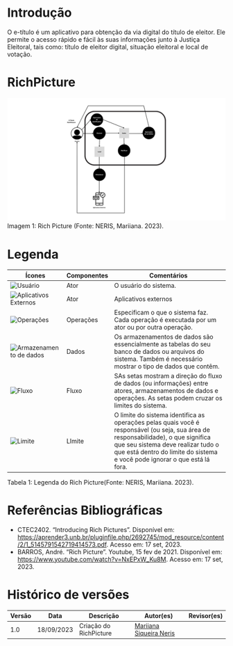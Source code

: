 # Introdução
O e-título é um aplicativo para obtenção da via digital do título de eleitor. Ele permite o acesso rápido e fácil às suas informações junto à Justiça Eleitoral, tais como: título de eleitor digital, situação eleitoral e local de votação.

# RichPicture
![RichPicture](docs/../img/RichPicture.jpg)
Imagem 1: Rich Picture (Fonte: NERIS, Mariiana. 2023).

# Legenda
|Ícones | Componentes | Comentários     |
|-------|-------------|-----------------|
| ![Usuário](docs/../img/usuario.jpg) | Ator      | O usuário do sistema. |
| ![Aplicativos Externos](docs/../img/appsexternos.jpg) | Ator      | Aplicativos externos |
| ![Operações](docs/../img/operacoes.jpg) | Operações      | Especificam o que o sistema faz. Cada operação é executada por um ator ou por outra operação. |
| ![Armazenamento de dados](docs/../img/dados.jpg)| Dados      | Os armazenamentos de dados são essencialmente as tabelas do seu banco de dados ou arquivos do sistema. Também é necessário mostrar o tipo de dados que contêm. |
| ![Fluxo](docs/../img/fluxo.jpg)| Fluxo     | SAs setas mostram a direção do fluxo de dados (ou informações) entre atores, armazenamentos de dados e operações. As setas podem cruzar os limites do sistema. |
| ![Limite](docs/../img/limite.jpg)| LImite      | O limite do sistema identifica as operações pelas quais você é responsável (ou seja, sua área de responsabilidade), o que significa que seu sistema deve realizar tudo o que está dentro do limite do sistema e você pode ignorar o que está lá fora. |
Tabela 1: Legenda do Rich Picture(Fonte: NERIS, Mariiana. 2023).

# Referências Bibliográficas
* CTEC2402. “Introducing Rich Pictures”. Disponível em: https://aprender3.unb.br/pluginfile.php/2692745/mod_resource/content/2/1_5145791542719414573.pdf. Acesso em: 17 set, 2023.
* BARROS, André. “Rich Picture”. Youtube, 15 fev de 2021. Disponível em: https://www.youtube.com/watch?v=NxEPxW_Ku8M. Acesso em: 17 set, 2023.

# Histórico de versões
| Versão | Data       | Descrição                   | Autor(es)     | Revisor(es) |
|--------|------------|-----------------------------|---------------|-------------|
| 1.0    | 18/09/2023 | Criação do RichPicture | [Mariiana Siqueira Neris](https://github.com/Maryyscreuza) |         |
